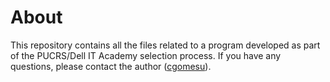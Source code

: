 # About
This repository contains all the files related to a program developed as part of the PUCRS/Dell IT Academy selection process.  If you have any questions, please contact the author ([cgomesu](https://cgomesu.com/contact/)).
